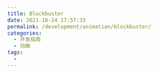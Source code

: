 ```yaml
---
title: Blockbuster
date: 2021-10-24 17:57:33
permalink: /development/animation/blockbuster/
categories: 
  - 开发指南
  - 动画
tags:
  - 
---
```


